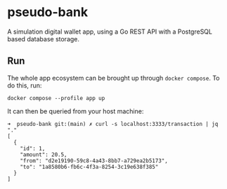 # pseudo-bank

A simulation digital wallet app, using a Go REST API with a PostgreSQL based database storage.

## Run

The whole app ecosystem can be brought up through `docker compose`. To do this, run:

```shell
docker compose --profile app up
```

It can then be queried from your host machine:

```shell
➜  pseudo-bank git:(main) ✗ curl -s localhost:3333/transaction | jq "."
[
  {
    "id": 1,
    "amount": 20.5,
    "from": "d2e19190-59c8-4a43-8bb7-a729ea2b5173",
    "to": "1a8580b6-fb6c-4f3a-8254-3c19e638f385"
  }
]
```
